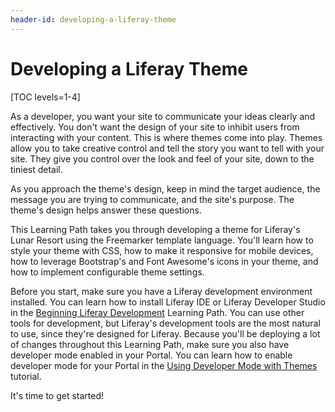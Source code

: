 ```yaml
---
header-id: developing-a-liferay-theme
---
```


# Developing a Liferay Theme

[TOC levels=1-4]

As a developer, you want your site to communicate your ideas clearly and 
effectively. You don't want the design of your site to inhibit users from
interacting with your content. This is where themes come into play. Themes allow
you to take creative control and tell the story you want to tell with your site.
They give you control over the look and feel of your site, down to the tiniest
detail.

As you approach the theme's design, keep in mind the target audience, the 
message you are trying to communicate, and the site's purpose. The theme's 
design helps answer these questions.

This Learning Path takes you through developing a theme for Liferay's Lunar
Resort using the Freemarker template language. You'll learn how to style your 
theme with CSS, how to make it responsive for mobile devices, how to leverage 
Bootstrap's and Font Awesome's icons in your theme, and how to implement
configurable theme settings.

Before you start, make sure you have a Liferay development environment installed. 
You can learn how to install Liferay IDE or Liferay Developer Studio in the 
[Beginning Liferay Development](/docs/6-2/tutorials/-/knowledge_base/t/beginning-liferay-development)
Learning Path. You can use other tools for development, but Liferay's
development tools are the most natural to use, since they're designed for
Liferay. Because you'll be deploying a lot of changes throughout this
Learning Path, make sure you also have developer mode enabled in your Portal.
You can learn how to enable developer mode for your Portal in
the [Using Developer Mode with Themes](/docs/6-2/tutorials/-/knowledge_base/t/using-developer-mode-with-themes)
tutorial.

It's time to get started! 
